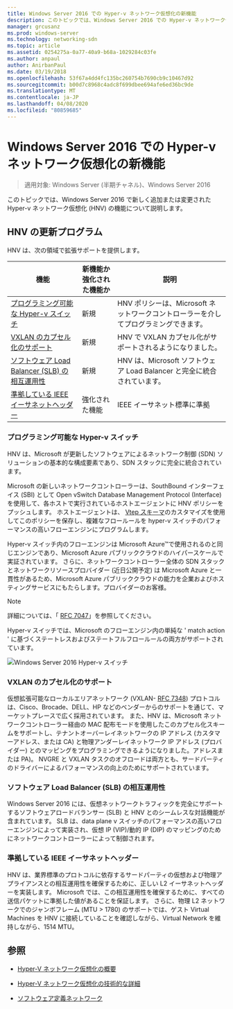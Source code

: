 ```yaml
---
title: Windows Server 2016 での Hyper-v ネットワーク仮想化の新機能
description: このトピックでは、Windows Server 2016 での Hyper-v ネットワーク仮想化の新機能について説明します。
manager: grcusanz
ms.prod: windows-server
ms.technology: networking-sdn
ms.topic: article
ms.assetid: 0254275a-0a77-40a9-b68a-1029284c03fe
ms.author: anpaul
author: AnirbanPaul
ms.date: 03/19/2018
ms.openlocfilehash: 53f67a4dd4fc135bc260754b7690cb9c10467d92
ms.sourcegitcommit: b00d7c8968c4adc8f699dbee694afe6ed36bc9de
ms.translationtype: MT
ms.contentlocale: ja-JP
ms.lasthandoff: 04/08/2020
ms.locfileid: "80859685"
---
```

# <a name="whats-new-in-hyper-v-network-virtualization-in-windows-server-2016"></a>Windows Server 2016 での Hyper-v ネットワーク仮想化の新機能

>適用対象: Windows Server (半期チャネル)、Windows Server 2016

このトピックでは、Windows Server 2016 で新しく追加または変更された Hyper-v ネットワーク仮想化 (HNV) の機能について説明します。  
  
## <a name="updates-in-hnv"></a><a name="BKMK_IPAM2012R2"></a>HNV の更新プログラム  
HNV は、次の領域で拡張サポートを提供します。  
  
|機能|新機能か強化された機能か|説明|  
|--------------------------|-------------------|---------------|  
|[プログラミング可能な Hyper-v スイッチ](../../../sdn/technologies/hyper-v-network-virtualization/../../../sdn/technologies/hyper-v-network-virtualization/../../../sdn/technologies/hyper-v-network-virtualization/../../../sdn/technologies/hyper-v-network-virtualization/whats-new-hyperv-network-virtualization-windows-server.md#SDN)|新規|HNV ポリシーは、Microsoft ネットワークコントローラーを介してプログラミングできます。|  
|[VXLAN のカプセル化のサポート](../../../sdn/technologies/hyper-v-network-virtualization/../../../sdn/technologies/hyper-v-network-virtualization/../../../sdn/technologies/hyper-v-network-virtualization/../../../sdn/technologies/hyper-v-network-virtualization/whats-new-hyperv-network-virtualization-windows-server.md#VXLAN)|新規|HNV で VXLAN カプセル化がサポートされるようになりました。|  
|[ソフトウェア Load Balancer (SLB) の相互運用性](../../../sdn/technologies/hyper-v-network-virtualization/../../../sdn/technologies/hyper-v-network-virtualization/../../../sdn/technologies/hyper-v-network-virtualization/../../../sdn/technologies/hyper-v-network-virtualization/whats-new-hyperv-network-virtualization-windows-server.md#SLB)|新規|HNV は、Microsoft ソフトウェア Load Balancer と完全に統合されています。|  
|[準拠している IEEE イーサネットヘッダー](../../../sdn/technologies/hyper-v-network-virtualization/../../../sdn/technologies/hyper-v-network-virtualization/../../../sdn/technologies/hyper-v-network-virtualization/../../../sdn/technologies/hyper-v-network-virtualization/whats-new-hyperv-network-virtualization-windows-server.md#L2)|強化された機能|IEEE イーサネット標準に準拠|  
  
### <a name="programmable-hyper-v-switch"></a><a name="SDN"></a>プログラミング可能な Hyper-v スイッチ  
HNV は、Microsoft が更新したソフトウェアによるネットワーク制御 (SDN) ソリューションの基本的な構成要素であり、SDN スタックに完全に統合されています。  
  
Microsoft の新しいネットワークコントローラーは、SouthBound インターフェイス (SBI) として Open vSwitch Database Management Protocol (Interface) を使用して、各ホストで実行されているホストエージェントに HNV ポリシーをプッシュします。 ホストエージェントは、 [Vtep スキーマ](https://github.com/openvswitch/ovs/blob/master/vtep/vtep.ovsschema)のカスタマイズを使用してこのポリシーを保存し、複雑なフロールールを hyper-v スイッチのパフォーマンスの高いフローエンジンにプログラムします。  
  
Hyper-v スイッチ内のフローエンジンは Microsoft Azure&trade;で使用されるのと同じエンジンであり、Microsoft Azure パブリッククラウドのハイパースケールで実証されています。 さらに、ネットワークコントローラー全体の SDN スタックとネットワークリソースプロバイダー (近日公開予定) は Microsoft Azure と一貫性があるため、Microsoft Azure パブリッククラウドの能力を企業およびホスティングサービスにもたらします。プロバイダーのお客様。  
  
> [!NOTE]  
> 詳細については、「 [RFC 7047](https://www.rfc-editor.org/info/rfc7047)」を参照してください。  
  
Hyper-v スイッチでは、Microsoft のフローエンジン内の単純な ' match action ' に基づくステートレスおよびステートフルフロールールの両方がサポートされています。  
 
![Windows Server 2016 Hyper-v スイッチ](../../../media/what-s-new-in-hyper-v-network-virtualization-in-windows-server/HNVOverview.png)  
  
### <a name="vxlan-encapsulation-support"></a><a name="VXLAN"></a>VXLAN のカプセル化のサポート  
仮想拡張可能なローカルエリアネットワーク (VXLAN- [RFC 7348](https://www.rfc-editor.org/info/rfc7348)) プロトコルは、Cisco、Brocade、DELL、HP などのベンダーからのサポートを通じて、マーケットプレースで広く採用されています。 また、HNV は、Microsoft ネットワークコントローラー経由の MAC 配布モードを使用したこのカプセル化スキームをサポートし、テナントオーバーレイネットワークの IP アドレス (カスタマーアドレス、または CA) と物理アンダーレイネットワーク IP アドレス (プロバイダー) とのマッピングをプログラミングできるようになりました。アドレスまたは PA)。 NVGRE と VXLAN タスクのオフロードは両方とも、サードパーティのドライバーによるパフォーマンスの向上のためにサポートされています。  
  
### <a name="software-load-balancer-slb-interoperability"></a><a name="SLB"></a>ソフトウェア Load Balancer (SLB) の相互運用性  
Windows Server 2016 には、仮想ネットワークトラフィックを完全にサポートするソフトウェアロードバランサー (SLB) と HNV とのシームレスな対話機能が含まれています。 SLB は、data plane v スイッチのパフォーマンスの高いフローエンジンによって実装され、仮想 IP (VIP)/動的 IP (DIP) のマッピングのためにネットワークコントローラーによって制御されます。  
  
### <a name="compliant-ieee-ethernet-headers"></a><a name="L2"></a>準拠している IEEE イーサネットヘッダー  
HNV は、業界標準のプロトコルに依存するサードパーティの仮想および物理アプライアンスとの相互運用性を確保するために、正しい L2 イーサネットヘッダーを実装します。 Microsoft では、この相互運用性を確保するために、すべての送信パケットに準拠した値があることを保証します。 さらに、物理 L2 ネットワークでのジャンボフレーム (MTU > 1780) のサポートでは、ゲスト Virtual Machines を HNV に接続していることを確認しながら、Virtual Network を維持しながら、1514 MTU。  
  
## <a name="see-also"></a>参照  
  
-   [Hyper-V ネットワーク仮想化の概要](hyperv-network-virtualization-overview-windows-server.md)  
  
-   [Hyper-V ネットワーク仮想化の技術的な詳細](hyperv-network-virtualization-technical-details-windows-server.md)  
  
-   [ソフトウェア定義ネットワーク](../../Software-Defined-Networking--SDN-.md)  
  